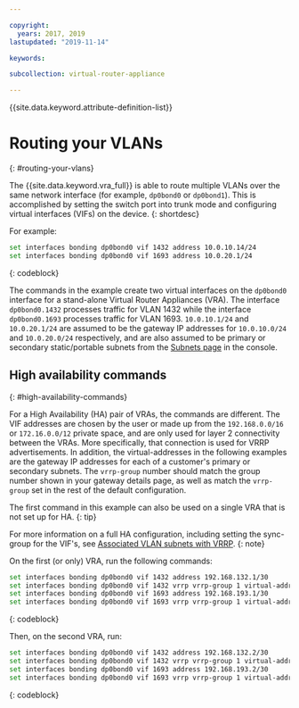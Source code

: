 ```yaml
---

copyright:
  years: 2017, 2019
lastupdated: "2019-11-14"

keywords:

subcollection: virtual-router-appliance

---
```


{{site.data.keyword.attribute-definition-list}}

# Routing your VLANs
{: #routing-your-vlans}

The {{site.data.keyword.vra_full}} is able to route multiple VLANs over the same network interface (for example, `dp0bond0` or `dp0bond1`). This is accomplished by setting the switch port into trunk mode and configuring virtual interfaces (VIFs) on the device.
{: shortdesc}

For example:

```sh
set interfaces bonding dp0bond0 vif 1432 address 10.0.10.14/24
set interfaces bonding dp0bond0 vif 1693 address 10.0.20.1/24
```
{: codeblock}

The commands in the example create two virtual interfaces on the `dp0bond0` interface for a stand-alone Virtual Router Appliances (VRA). The interface `dp0bond0.1432` processes traffic for VLAN 1432 while the interface `dp0bond0.1693` processes traffic for VLAN 1693. `10.0.10.1/24` and `10.0.20.1/24` are assumed to be the gateway IP addresses for `10.0.10.0/24` and `10.0.20.0/24` respectively, and are also assumed to be primary or secondary static/portable subnets from the [Subnets page](https://cloud.ibm.com/classic/network/subnets) in the console.

## High availability commands
{: #high-availability-commands}

For a High Availability (HA) pair of VRAs, the commands are different. The VIF addresses are chosen by the user or made up from the `192.168.0.0/16` or `172.16.0.0/12` private space, and are only used for layer 2 connectivity between the VRAs. More specifically, that connection is used for VRRP advertisements. In addition, the virtual-addresses in the following examples are the gateway IP addresses for each of a customer's primary or secondary subnets. The `vrrp-group` number should match the group number shown in your gateway details page, as well as match the `vrrp-group` set in the rest of the default configuration.

The first command in this example can also be used on a single VRA that is not set up for HA.
{: tip}

For more information on a full HA configuration, including setting the sync-group for the VIF's, see [Associated VLAN subnets with VRRP](/docs/virtual-router-appliance?topic=virtual-router-appliance-working-with-high-availability-and-vrrp#associated-vlan-subnets-with-vrrp).
{: note}

On the first (or only) VRA, run the following commands:

```sh
set interfaces bonding dp0bond0 vif 1432 address 192.168.132.1/30
set interfaces bonding dp0bond0 vif 1432 vrrp vrrp-group 1 virtual-address 10.0.10.1/24
set interfaces bonding dp0bond0 vif 1693 address 192.168.193.1/30
set interfaces bonding dp0bond0 vif 1693 vrrp vrrp-group 1 virtual-address 10.0.20.1/24
```
{: codeblock}

Then, on the second VRA, run:

```sh
set interfaces bonding dp0bond0 vif 1432 address 192.168.132.2/30
set interfaces bonding dp0bond0 vif 1432 vrrp vrrp-group 1 virtual-address 10.0.10.1/24
set interfaces bonding dp0bond0 vif 1693 address 192.168.193.2/30
set interfaces bonding dp0bond0 vif 1693 vrrp vrrp-group 1 virtual-address 10.0.20.1/24
```
{: codeblock}

